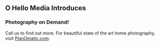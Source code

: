 ## O Hello Media Introduces

### Photography on Demand!

Call us to find out more.  For beautiful state of the art home photography, visit  [PlanOmatic.com](http://planomatic.com).
